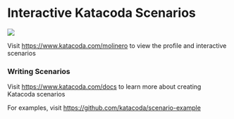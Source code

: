 # Interactive Katacoda Scenarios

[![](http://shields.katacoda.com/katacoda/molinero/count.svg)](https://www.katacoda.com/molinero "Get your profile on Katacoda.com")

Visit https://www.katacoda.com/molinero to view the profile and interactive scenarios

### Writing Scenarios
Visit https://www.katacoda.com/docs to learn more about creating Katacoda scenarios

For examples, visit https://github.com/katacoda/scenario-example
